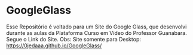 # GoogleGlass
Esse Repositório é voltado para um Site do Google Glass, que desenvolvi durante as aulas da Plataforma Curso em Vídeo do Professor Guanabara.
Segue o Link do Site. Obs: Site somente para Desktop: https://0jedaaa.github.io/GoogleGlass/

